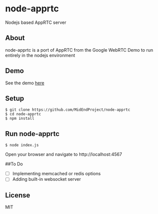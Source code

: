 # node-apprtc
Nodejs based AppRTC server

## About
node-apprtc is a port of AppRTC from the Google WebRTC Demo to run entirely in the nodejs environment

## Demo
See the demo [here](https://demo-node-apprtc.herokuapp.com)

## Setup
```
$ git clone https://github.com/MidEndProject/node-apprtc
$ cd node-apprtc
$ npm install
```

## Run node-apprtc
```
$ node index.js
```

Open your browser and navigate to http://localhost:4567

##To Do
- [ ] Implementing memcached or redis options
- [ ] Adding built-in websocket server

## License
MIT
